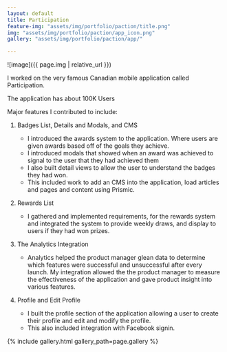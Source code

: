 ```yaml
---
layout: default
title: Participation 
feature-img: "assets/img/portfolio/paction/title.png"
img: "assets/img/portfolio/paction/app_icon.png"
gallery: "assets/img/portfolio/paction/app/"

---
```


![image]({{ page.img | relative_url }})

I worked on the very famous Canadian mobile application called Participation. 

The application has about 100K Users

Major features I contributed to include:

1. Badges List, Details and Modals, and CMS
	+ I introduced the awards system to the application. Where users are given awards based off of the goals they achieve.
	+ I introduced modals that showed when an award was achieved to signal to the user that they had achieved them
	+ I also built detail views to allow the user to understand the badges they had won.
	+ This included work to add an CMS into the application, load articles and pages and content using Prismic.

2. Rewards List
	+ I gathered and implemented requirements, for the rewards system and integrated the system to provide weekly draws, and display to users if they had won prizes.

3. The Analytics Integration
	+ Analytics helped the product manager glean data to determine which features were successful and unsuccessful after every launch. My integration allowed the the product manager to measure the effectiveness of the application and gave product insight into various features.  

4. Profile and Edit Profile
	+ I built the profile section of the application allowing a user to create their profile and edit and modify the profile.
	+ This also included integration with Facebook signin.
 
{% include gallery.html gallery_path=page.gallery %}

